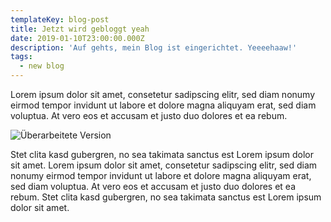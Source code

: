 ```yaml
---
templateKey: blog-post
title: Jetzt wird gebloggt yeah
date: 2019-01-10T23:00:00.000Z
description: 'Auf gehts, mein Blog ist eingerichtet. Yeeeehaaw!'
tags:
  - new blog
---
```

Lorem ipsum dolor sit amet, consetetur sadipscing elitr, sed diam nonumy eirmod tempor invidunt ut labore et dolore magna aliquyam erat, sed diam voluptua. At vero eos et accusam et justo duo dolores et ea rebum.

![Überarbeitete Version](/img/bildschirmfoto-2019-01-10-um-13.52.18.png)

Stet clita kasd gubergren, no sea takimata sanctus est Lorem ipsum dolor sit amet. Lorem ipsum dolor sit amet, consetetur sadipscing elitr, sed diam nonumy eirmod tempor invidunt ut labore et dolore magna aliquyam erat, sed diam voluptua. At vero eos et accusam et justo duo dolores et ea rebum. Stet clita kasd gubergren, no sea takimata sanctus est Lorem ipsum dolor sit amet.
